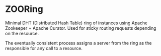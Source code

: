 # ZOORing

Minimal DHT (Distributed Hash Table) ring of instances using Apache Zookeeper + Apache Curator. Used for sticky routing requests depending on the resource.

The eventually consistent process assigns a server from the ring as the responsible for any call to a resource.

  

